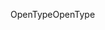 <span data-ttu-id="343f2-101">OpenType</span><span class="sxs-lookup"><span data-stu-id="343f2-101">OpenType</span></span>